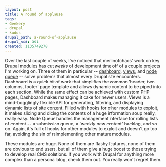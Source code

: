 ```yaml
--- 
layout: post
title: A round of applause
tags: 
- Geekery
- drupal
- kudos
drupal_path: a-round-of-applause
drupal_nid: 391
created: 1135749278
---
```

Over the last couple of weeks, I've noticed that merlinofchaos' work on key Drupal modules has cut <i>weeks</i> of development time off of a couple projects I'm working on. Three of them in particular -- <a href="http://drupal.org/node/35094">dashboard</a>, <a href="http://drupal.org/node/38878">views</a>, and <a href="http://drupal.org/node/38678">node queue</a> -- solve problems that almost every Drupal site encounters. Dashboard is a quick bit of work that simplifies the common 'header, two columns, footer' page template and allows dynamic content to be piped into each section. While the same effect can be achieved with custom PHP pages, Dashboard makes managing it cake for newer users. Views is a mind-bogglingly flexible API for generating, filtering, and displaying dynamic lists of site content. Filled with hooks for other modules to exploit, it makes slicing and dicing the contents of a huge information soup really, really easy. Node Queue handles the management interface for rolling lists of content -- a submission queue, a 'weekly new content' backlog, and so on. Again, it's full of hooks for other modules to exploit and doesn't go too far, avoiding the sin of reimplementing other mature modules.

These modules are huge. None of them are flashy features, none of them are obvious to end users, but all of them give a huge boost to those trying to develop real CMS solutions. If you work with Drupal for anything more complex than a personal blog, check them out. You really won't regret them.
